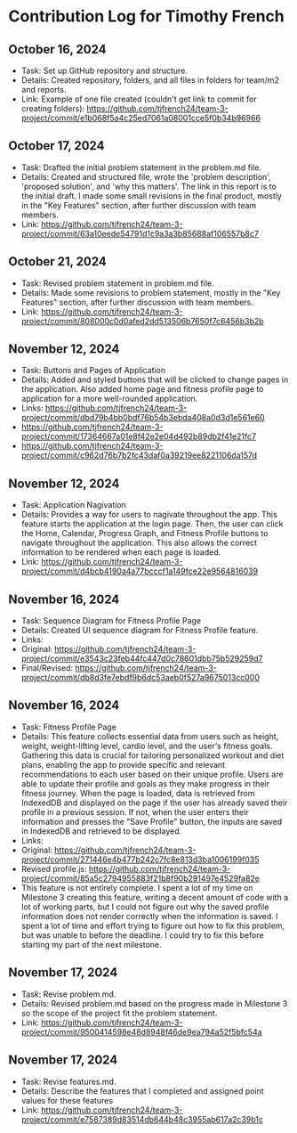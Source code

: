 # Contribution Log for Timothy French

## October 16, 2024

- Task: Set up GitHub repository and structure.
- Details: Created repository, folders, and all files in folders for team/m2 and reports. 
- Link: Example of one file created (couldn't get link to commit for creating folders): https://github.com/tjfrench24/team-3-project/commit/e1b068f5a4c25ed7061a08001cce5f0b34b96966

## October 17, 2024

- Task: Drafted the initial problem statement in the problem.md file. 
- Details: Created and structured file, wrote the 'problem description', 'proposed solution', and 'why this matters'. The link in this report is to the initial draft. I made some small revisions in the final product, mostly in the "Key Features" section, after further discussion with team members. 
- Link: https://github.com/tjfrench24/team-3-project/commit/63a10eede54791d1c9a3a3b85688af106557b8c7 

## October 21, 2024

- Task: Revised problem statement in problem.md file.
- Details: Made some revisions to problem statement, mostly in the "Key Features" section, after further discussion with team members.
- Link: https://github.com/tjfrench24/team-3-project/commit/808000c0d0afed2dd513506b7650f7c6456b3b2b

## November 12, 2024

- Task: Buttons and Pages of Application
- Details: Added and styled buttons that will be clicked to change pages in the application. Also added home page and fitness profile page to application for a more well-rounded application.
- Links: https://github.com/tjfrench24/team-3-project/commit/dbd79b4bb0bdf76b54b3ebda408a0d3d1e561e60
- https://github.com/tjfrench24/team-3-project/commit/17364667a01e8f42e2e04d492b89db2f41e21fc7
- https://github.com/tjfrench24/team-3-project/commit/c962d76b7b2fc43daf0a39219ee8221106da157d  

## November 12, 2024

- Task: Application Nagivation
- Details: Provides a way for users to nagivate throughout the app. This feature starts the application at the login page. Then, the user can click the Home, Calendar, Progress Graph, and Fitness Profile buttons to navigate throughout the application. This also allows the correct information to be rendered when each page is loaded.
- Link: https://github.com/tjfrench24/team-3-project/commit/d4bcb4190a4a77bcccf1a149fce22e9564816039 

## November 16, 2024

- Task: Sequence Diagram for Fitness Profile Page 
- Details: Created UI sequence diagram for Fitness Profile feature. 
- Links:
- Original: https://github.com/tjfrench24/team-3-project/commit/e3543c23feb44fc447d0c78601dbb75b529259d7 
- Final/Revised: https://github.com/tjfrench24/team-3-project/commit/db8d3fe7ebdf9b6dc53aeb0f527a9675013cc000 


## November 16, 2024

- Task: Fitness Profile Page 
- Details: This feature collects essential data from users such as height, weight, weight-lifting level, cardio level, and the user's fitness goals. Gathering this data is crucial for tailoring personalized workout and diet plans, enabling the app to provide specific and relevant recommendations to each user based on their unique profile. Users are able to update their profile and goals as they make progress in their fitness journey. When the page is loaded, data is retrieved from IndexedDB and displayed on the page if the user has already saved their profile in a previous session. If not, when the user enters their information and presses the "Save Profile" button, the inputs are saved in IndexedDB and retrieved to be displayed.
- Links:
- Original: https://github.com/tjfrench24/team-3-project/commit/271446e4b477b242c7fc8e813d3ba1006199f035
- Revised profile.js: https://github.com/tjfrench24/team-3-project/commit/85a5c2794955883f21b8f90b291497e4529fa82e 
- This feature is not entirely complete. I spent a lot of my time on Milestone 3 creating this feature, writing a decent amount of code with a lot of working parts, but I could not figure out why the saved profile information does not render correctly when the information is saved. I spent a lot of time and effort trying to figure out how to fix this problem, but was unable to before the deadline. I could try to fix this before starting my part of the next milestone. 

## November 17, 2024

- Task: Revise problem.md.
- Details: Revised problem.md based on the progress made in Milestone 3 so the scope of the project fit the problem statement.
- Link: https://github.com/tjfrench24/team-3-project/commit/9500414598e48d8948f46de9ea794a52f5bfc54a

## November 17, 2024

- Task: Revise features.md.
- Details: Describe the features that I completed and assigned point values for these features
- Link: https://github.com/tjfrench24/team-3-project/commit/e7587389d83514db644b48c3955ab617a2c39b1c 

